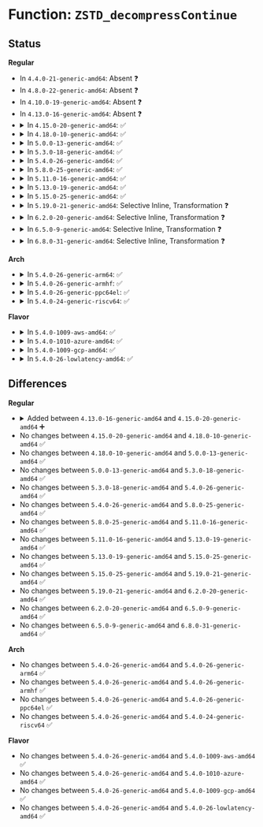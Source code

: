 # Function: <code>ZSTD_decompressContinue</code>

## Status
<b>Regular</b>
<ul>
<li>
In <code>4.4.0-21-generic-amd64</code>: Absent ❓
</li>
<li>
In <code>4.8.0-22-generic-amd64</code>: Absent ❓
</li>
<li>
In <code>4.10.0-19-generic-amd64</code>: Absent ❓
</li>
<li>
In <code>4.13.0-16-generic-amd64</code>: Absent ❓
</li>
<li>
<details>
<summary>In <code>4.15.0-20-generic-amd64</code>: ✅</summary>

```c
size_t ZSTD_decompressContinue(ZSTD_DCtx * dctx, void * dst, size_t dstCapacity, const void * src, size_t srcSize)
```

```json
{
  "name": "ZSTD_decompressContinue",
  "collision_type": "Unique Global",
  "inline_type": "No",
  "funcs": [
    {
      "addr": 18446744071583784720,
      "name": "ZSTD_decompressContinue",
      "external": true,
      "loc": "lib/zstd/decompress.c:1743",
      "file": "lib/zstd/decompress.c",
      "inline": "seen, unknown",
      "caller_inline": [],
      "caller_func": [
        "lib/zstd/decompress.c:ZSTD_decompressStream",
        "lib/zstd/decompress.c:ZSTD_decompressStream",
        "lib/zstd/decompress.c:ZSTD_decompressStream",
        "lib/zstd/decompress.c:ZSTD_decompressStream",
        "lib/zstd/decompress.c:ZSTD_decompressStream"
      ]
    }
  ],
  "symbols": [
    {
      "addr": 18446744071583784720,
      "name": "ZSTD_decompressContinue",
      "section": ".text",
      "bind": "STB_GLOBAL",
      "size": 2119
    }
  ]
}
```
</details>
</li>
<li>
<details>
<summary>In <code>4.18.0-10-generic-amd64</code>: ✅</summary>

```c
size_t ZSTD_decompressContinue(ZSTD_DCtx * dctx, void * dst, size_t dstCapacity, const void * src, size_t srcSize)
```

```json
{
  "name": "ZSTD_decompressContinue",
  "collision_type": "Unique Global",
  "inline_type": "No",
  "funcs": [
    {
      "addr": 18446744071583996224,
      "name": "ZSTD_decompressContinue",
      "external": true,
      "loc": "lib/zstd/decompress.c:1743",
      "file": "lib/zstd/decompress.c",
      "inline": "seen, unknown",
      "caller_inline": [],
      "caller_func": [
        "lib/zstd/decompress.c:ZSTD_decompressStream",
        "lib/zstd/decompress.c:ZSTD_decompressStream",
        "lib/zstd/decompress.c:ZSTD_decompressStream",
        "lib/zstd/decompress.c:ZSTD_decompressStream",
        "lib/zstd/decompress.c:ZSTD_decompressStream"
      ]
    }
  ],
  "symbols": [
    {
      "addr": 18446744071583996224,
      "name": "ZSTD_decompressContinue",
      "section": ".text",
      "bind": "STB_GLOBAL",
      "size": 1276
    }
  ]
}
```
</details>
</li>
<li>
<details>
<summary>In <code>5.0.0-13-generic-amd64</code>: ✅</summary>

```c
size_t ZSTD_decompressContinue(ZSTD_DCtx * dctx, void * dst, size_t dstCapacity, const void * src, size_t srcSize)
```

```json
{
  "name": "ZSTD_decompressContinue",
  "collision_type": "Unique Global",
  "inline_type": "No",
  "funcs": [
    {
      "addr": 18446744071584077376,
      "name": "ZSTD_decompressContinue",
      "external": true,
      "loc": "lib/zstd/decompress.c:1743",
      "file": "lib/zstd/decompress.c",
      "inline": "seen, unknown",
      "caller_inline": [],
      "caller_func": [
        "lib/zstd/decompress.c:ZSTD_decompressStream",
        "lib/zstd/decompress.c:ZSTD_decompressStream",
        "lib/zstd/decompress.c:ZSTD_decompressStream",
        "lib/zstd/decompress.c:ZSTD_decompressStream",
        "lib/zstd/decompress.c:ZSTD_decompressStream"
      ]
    }
  ],
  "symbols": [
    {
      "addr": 18446744071584077376,
      "name": "ZSTD_decompressContinue",
      "section": ".text",
      "bind": "STB_GLOBAL",
      "size": 1296
    }
  ]
}
```
</details>
</li>
<li>
<details>
<summary>In <code>5.3.0-18-generic-amd64</code>: ✅</summary>

```c
size_t ZSTD_decompressContinue(ZSTD_DCtx * dctx, void * dst, size_t dstCapacity, const void * src, size_t srcSize)
```

```json
{
  "name": "ZSTD_decompressContinue",
  "collision_type": "Unique Global",
  "inline_type": "No",
  "funcs": [
    {
      "addr": 18446744071584263952,
      "name": "ZSTD_decompressContinue",
      "external": true,
      "loc": "lib/zstd/decompress.c:1743",
      "file": "lib/zstd/decompress.c",
      "inline": "seen, unknown",
      "caller_inline": [],
      "caller_func": [
        "lib/zstd/decompress.c:ZSTD_decompressStream",
        "lib/zstd/decompress.c:ZSTD_decompressStream",
        "lib/zstd/decompress.c:ZSTD_decompressStream",
        "lib/zstd/decompress.c:ZSTD_decompressStream",
        "lib/zstd/decompress.c:ZSTD_decompressStream"
      ]
    }
  ],
  "symbols": [
    {
      "addr": 18446744071584263952,
      "name": "ZSTD_decompressContinue",
      "section": ".text",
      "bind": "STB_GLOBAL",
      "size": 1320
    }
  ]
}
```
</details>
</li>
<li>
<details>
<summary>In <code>5.4.0-26-generic-amd64</code>: ✅</summary>

```c
size_t ZSTD_decompressContinue(ZSTD_DCtx * dctx, void * dst, size_t dstCapacity, const void * src, size_t srcSize)
```

```json
{
  "name": "ZSTD_decompressContinue",
  "collision_type": "Unique Global",
  "inline_type": "No",
  "funcs": [
    {
      "addr": 18446744071584398752,
      "name": "ZSTD_decompressContinue",
      "external": true,
      "loc": "lib/zstd/decompress.c:1743",
      "file": "lib/zstd/decompress.c",
      "inline": "seen, unknown",
      "caller_inline": [],
      "caller_func": [
        "lib/zstd/decompress.c:ZSTD_decompressStream",
        "lib/zstd/decompress.c:ZSTD_decompressStream",
        "lib/zstd/decompress.c:ZSTD_decompressStream",
        "lib/zstd/decompress.c:ZSTD_decompressStream",
        "lib/zstd/decompress.c:ZSTD_decompressStream"
      ]
    }
  ],
  "symbols": [
    {
      "addr": 18446744071584398752,
      "name": "ZSTD_decompressContinue",
      "section": ".text",
      "bind": "STB_GLOBAL",
      "size": 1320
    }
  ]
}
```
</details>
</li>
<li>
<details>
<summary>In <code>5.8.0-25-generic-amd64</code>: ✅</summary>

```c
size_t ZSTD_decompressContinue(ZSTD_DCtx * dctx, void * dst, size_t dstCapacity, const void * src, size_t srcSize)
```

```json
{
  "name": "ZSTD_decompressContinue",
  "collision_type": "Unique Global",
  "inline_type": "No",
  "funcs": [
    {
      "addr": 18446744071584970368,
      "name": "ZSTD_decompressContinue",
      "external": true,
      "loc": "lib/zstd/decompress.c:1743",
      "file": "lib/zstd/decompress.c",
      "inline": "seen, unknown",
      "caller_inline": [],
      "caller_func": [
        "lib/zstd/decompress.c:ZSTD_decompressStream",
        "lib/zstd/decompress.c:ZSTD_decompressStream",
        "lib/zstd/decompress.c:ZSTD_decompressStream",
        "lib/zstd/decompress.c:ZSTD_decompressStream",
        "lib/zstd/decompress.c:ZSTD_decompressStream"
      ]
    }
  ],
  "symbols": [
    {
      "addr": 18446744071584970368,
      "name": "ZSTD_decompressContinue",
      "section": ".text",
      "bind": "STB_GLOBAL",
      "size": 1323
    }
  ]
}
```
</details>
</li>
<li>
<details>
<summary>In <code>5.11.0-16-generic-amd64</code>: ✅</summary>

```c
size_t ZSTD_decompressContinue(ZSTD_DCtx * dctx, void * dst, size_t dstCapacity, const void * src, size_t srcSize)
```

```json
{
  "name": "ZSTD_decompressContinue",
  "collision_type": "Unique Global",
  "inline_type": "No",
  "funcs": [
    {
      "addr": 18446744071585092224,
      "name": "ZSTD_decompressContinue",
      "external": true,
      "loc": "lib/zstd/decompress.c:1743",
      "file": "lib/zstd/decompress.c",
      "inline": "seen, unknown",
      "caller_inline": [],
      "caller_func": [
        "lib/zstd/decompress.c:ZSTD_decompressStream",
        "lib/zstd/decompress.c:ZSTD_decompressStream",
        "lib/zstd/decompress.c:ZSTD_decompressStream",
        "lib/zstd/decompress.c:ZSTD_decompressStream",
        "lib/zstd/decompress.c:ZSTD_decompressStream"
      ]
    }
  ],
  "symbols": [
    {
      "addr": 18446744071585092224,
      "name": "ZSTD_decompressContinue",
      "section": ".text",
      "bind": "STB_GLOBAL",
      "size": 1328
    }
  ]
}
```
</details>
</li>
<li>
<details>
<summary>In <code>5.13.0-19-generic-amd64</code>: ✅</summary>

```c
size_t ZSTD_decompressContinue(ZSTD_DCtx * dctx, void * dst, size_t dstCapacity, const void * src, size_t srcSize)
```

```json
{
  "name": "ZSTD_decompressContinue",
  "collision_type": "Unique Global",
  "inline_type": "No",
  "funcs": [
    {
      "addr": 18446744071584967264,
      "name": "ZSTD_decompressContinue",
      "external": true,
      "loc": "lib/zstd/decompress.c:1743",
      "file": "lib/zstd/decompress.c",
      "inline": "seen, unknown",
      "caller_inline": [],
      "caller_func": [
        "lib/zstd/decompress.c:ZSTD_decompressStream",
        "lib/zstd/decompress.c:ZSTD_decompressStream",
        "lib/zstd/decompress.c:ZSTD_decompressStream",
        "lib/zstd/decompress.c:ZSTD_decompressStream",
        "lib/zstd/decompress.c:ZSTD_decompressStream"
      ]
    }
  ],
  "symbols": [
    {
      "addr": 18446744071584967264,
      "name": "ZSTD_decompressContinue",
      "section": ".text",
      "bind": "STB_GLOBAL",
      "size": 1322
    }
  ]
}
```
</details>
</li>
<li>
<details>
<summary>In <code>5.15.0-25-generic-amd64</code>: ✅</summary>

```c
size_t ZSTD_decompressContinue(ZSTD_DCtx * dctx, void * dst, size_t dstCapacity, const void * src, size_t srcSize)
```

```json
{
  "name": "ZSTD_decompressContinue",
  "collision_type": "Unique Global",
  "inline_type": "No",
  "funcs": [
    {
      "addr": 18446744071585406160,
      "name": "ZSTD_decompressContinue",
      "external": true,
      "loc": "lib/zstd/decompress.c:1743",
      "file": "lib/zstd/decompress.c",
      "inline": "seen, unknown",
      "caller_inline": [],
      "caller_func": [
        "lib/zstd/decompress.c:ZSTD_decompressStream",
        "lib/zstd/decompress.c:ZSTD_decompressStream",
        "lib/zstd/decompress.c:ZSTD_decompressStream",
        "lib/zstd/decompress.c:ZSTD_decompressStream",
        "lib/zstd/decompress.c:ZSTD_decompressStream"
      ]
    }
  ],
  "symbols": [
    {
      "addr": 18446744071585406160,
      "name": "ZSTD_decompressContinue",
      "section": ".text",
      "bind": "STB_GLOBAL",
      "size": 1337
    }
  ]
}
```
</details>
</li>
<li>
<details>
<summary>In <code>5.19.0-21-generic-amd64</code>: Selective Inline, Transformation ❓</summary>

```c
size_t ZSTD_decompressContinue(ZSTD_DCtx * dctx, void * dst, size_t dstCapacity, const void * src, size_t srcSize)
```

```json
{
  "name": "ZSTD_decompressContinue",
  "collision_type": "Unique Global",
  "inline_type": "Selective",
  "funcs": [
    {
      "addr": 18446744071586521839,
      "name": "ZSTD_decompressContinue",
      "external": true,
      "loc": "lib/zstd/decompress/zstd_decompress.c:1047",
      "file": "lib/zstd/decompress/zstd_decompress.c",
      "inline": "not declared, inlined",
      "caller_inline": [
        "lib/zstd/decompress/zstd_decompress.c:ZSTD_decompressContinueStream",
        "lib/zstd/decompress/zstd_decompress.c:ZSTD_decompressContinueStream"
      ],
      "caller_func": [
        "lib/zstd/decompress/zstd_decompress.c:ZSTD_decompressContinueStream",
        "lib/zstd/decompress/zstd_decompress.c:ZSTD_decompressContinueStream"
      ]
    }
  ],
  "symbols": [
    {
      "addr": 18446744071586520544,
      "name": "ZSTD_decompressContinue.part.0",
      "section": ".text",
      "bind": "STB_LOCAL",
      "size": 1204
    },
    {
      "addr": 18446744071586523472,
      "name": "ZSTD_decompressContinue",
      "section": ".text",
      "bind": "STB_GLOBAL",
      "size": 121
    }
  ]
}
```
</details>
</li>
<li>
<details>
<summary>In <code>6.2.0-20-generic-amd64</code>: Selective Inline, Transformation ❓</summary>

```c
size_t ZSTD_decompressContinue(ZSTD_DCtx * dctx, void * dst, size_t dstCapacity, const void * src, size_t srcSize)
```

```json
{
  "name": "ZSTD_decompressContinue",
  "collision_type": "Unique Global",
  "inline_type": "Selective",
  "funcs": [
    {
      "addr": 18446744071587718575,
      "name": "ZSTD_decompressContinue",
      "external": true,
      "loc": "lib/zstd/decompress/zstd_decompress.c:1093",
      "file": "lib/zstd/decompress/zstd_decompress.c",
      "inline": "not declared, inlined",
      "caller_inline": [
        "lib/zstd/decompress/zstd_decompress.c:ZSTD_decompressContinueStream",
        "lib/zstd/decompress/zstd_decompress.c:ZSTD_decompressContinueStream"
      ],
      "caller_func": [
        "lib/zstd/decompress/zstd_decompress.c:ZSTD_decompressContinueStream",
        "lib/zstd/decompress/zstd_decompress.c:ZSTD_decompressContinueStream"
      ]
    }
  ],
  "symbols": [
    {
      "addr": 18446744071587717264,
      "name": "ZSTD_decompressContinue.part.0",
      "section": ".text",
      "bind": "STB_LOCAL",
      "size": 1207
    },
    {
      "addr": 18446744071587720720,
      "name": "ZSTD_decompressContinue",
      "section": ".text",
      "bind": "STB_GLOBAL",
      "size": 121
    }
  ]
}
```
</details>
</li>
<li>
<details>
<summary>In <code>6.5.0-9-generic-amd64</code>: Selective Inline, Transformation ❓</summary>

```c
size_t ZSTD_decompressContinue(ZSTD_DCtx * dctx, void * dst, size_t dstCapacity, const void * src, size_t srcSize)
```

```json
{
  "name": "ZSTD_decompressContinue",
  "collision_type": "Unique Global",
  "inline_type": "Selective",
  "funcs": [
    {
      "addr": 18446744071587984191,
      "name": "ZSTD_decompressContinue",
      "external": true,
      "loc": "lib/zstd/decompress/zstd_decompress.c:1112",
      "file": "lib/zstd/decompress/zstd_decompress.c",
      "inline": "not declared, inlined",
      "caller_inline": [
        "lib/zstd/decompress/zstd_decompress.c:ZSTD_decompressContinueStream",
        "lib/zstd/decompress/zstd_decompress.c:ZSTD_decompressContinueStream"
      ],
      "caller_func": [
        "lib/zstd/decompress/zstd_decompress.c:ZSTD_decompressContinueStream",
        "lib/zstd/decompress/zstd_decompress.c:ZSTD_decompressContinueStream"
      ]
    }
  ],
  "symbols": [
    {
      "addr": 18446744071587982880,
      "name": "ZSTD_decompressContinue.part.0",
      "section": ".text",
      "bind": "STB_LOCAL",
      "size": 1208
    },
    {
      "addr": 18446744071587986368,
      "name": "ZSTD_decompressContinue",
      "section": ".text",
      "bind": "STB_GLOBAL",
      "size": 121
    }
  ]
}
```
</details>
</li>
<li>
<details>
<summary>In <code>6.8.0-31-generic-amd64</code>: Selective Inline, Transformation ❓</summary>

```c
size_t ZSTD_decompressContinue(ZSTD_DCtx * dctx, void * dst, size_t dstCapacity, const void * src, size_t srcSize)
```

```json
{
  "name": "ZSTD_decompressContinue",
  "collision_type": "Unique Global",
  "inline_type": "Selective",
  "funcs": [
    {
      "addr": 18446744071588318975,
      "name": "ZSTD_decompressContinue",
      "external": true,
      "loc": "lib/zstd/decompress/zstd_decompress.c:1112",
      "file": "lib/zstd/decompress/zstd_decompress.c",
      "inline": "not declared, inlined",
      "caller_inline": [
        "lib/zstd/decompress/zstd_decompress.c:ZSTD_decompressContinueStream",
        "lib/zstd/decompress/zstd_decompress.c:ZSTD_decompressContinueStream"
      ],
      "caller_func": [
        "lib/zstd/decompress/zstd_decompress.c:ZSTD_decompressContinueStream",
        "lib/zstd/decompress/zstd_decompress.c:ZSTD_decompressContinueStream"
      ]
    }
  ],
  "symbols": [
    {
      "addr": 18446744071588317664,
      "name": "ZSTD_decompressContinue.part.0",
      "section": ".text",
      "bind": "STB_LOCAL",
      "size": 1208
    },
    {
      "addr": 18446744071588321152,
      "name": "ZSTD_decompressContinue",
      "section": ".text",
      "bind": "STB_GLOBAL",
      "size": 121
    }
  ]
}
```
</details>
</li>
</ul>
<b>Arch</b>
<ul>
<li>
<details>
<summary>In <code>5.4.0-26-generic-arm64</code>: ✅</summary>

```c
size_t ZSTD_decompressContinue(ZSTD_DCtx * dctx, void * dst, size_t dstCapacity, const void * src, size_t srcSize)
```

```json
{
  "name": "ZSTD_decompressContinue",
  "collision_type": "Unique Global",
  "inline_type": "No",
  "funcs": [
    {
      "addr": 18446603336496283480,
      "name": "ZSTD_decompressContinue",
      "external": true,
      "loc": "lib/zstd/decompress.c:1743",
      "file": "lib/zstd/decompress.c",
      "inline": "seen, unknown",
      "caller_inline": [],
      "caller_func": [
        "lib/zstd/decompress.c:ZSTD_decompressStream",
        "lib/zstd/decompress.c:ZSTD_decompressStream",
        "lib/zstd/decompress.c:ZSTD_decompressStream",
        "lib/zstd/decompress.c:ZSTD_decompressStream",
        "lib/zstd/decompress.c:ZSTD_decompressStream"
      ]
    }
  ],
  "symbols": [
    {
      "addr": 18446603336496283480,
      "name": "ZSTD_decompressContinue",
      "section": ".text",
      "bind": "STB_GLOBAL",
      "size": 1248
    }
  ]
}
```
</details>
</li>
<li>
<details>
<summary>In <code>5.4.0-26-generic-armhf</code>: ✅</summary>

```c
size_t ZSTD_decompressContinue(ZSTD_DCtx * dctx, void * dst, size_t dstCapacity, const void * src, size_t srcSize)
```

```json
{
  "name": "ZSTD_decompressContinue",
  "collision_type": "Unique Global",
  "inline_type": "No",
  "funcs": [
    {
      "addr": 3229620192,
      "name": "ZSTD_decompressContinue",
      "external": true,
      "loc": "lib/zstd/decompress.c:1743",
      "file": "lib/zstd/decompress.c",
      "inline": "seen, unknown",
      "caller_inline": [],
      "caller_func": [
        "lib/zstd/decompress.c:ZSTD_decompressStream",
        "lib/zstd/decompress.c:ZSTD_decompressStream",
        "lib/zstd/decompress.c:ZSTD_decompressStream",
        "lib/zstd/decompress.c:ZSTD_decompressStream",
        "lib/zstd/decompress.c:ZSTD_decompressStream"
      ]
    }
  ],
  "symbols": [
    {
      "addr": 3229620192,
      "name": "ZSTD_decompressContinue",
      "section": ".text",
      "bind": "STB_GLOBAL",
      "size": 1100
    }
  ]
}
```
</details>
</li>
<li>
<details>
<summary>In <code>5.4.0-26-generic-ppc64el</code>: ✅</summary>

```c
size_t ZSTD_decompressContinue(ZSTD_DCtx * dctx, void * dst, size_t dstCapacity, const void * src, size_t srcSize)
```

```json
{
  "name": "ZSTD_decompressContinue",
  "collision_type": "Unique Global",
  "inline_type": "No",
  "funcs": [
    {
      "addr": 13835058055290586080,
      "name": "ZSTD_decompressContinue",
      "external": true,
      "loc": "lib/zstd/decompress.c:1743",
      "file": "lib/zstd/decompress.c",
      "inline": "seen, unknown",
      "caller_inline": [],
      "caller_func": [
        "lib/zstd/decompress.c:ZSTD_decompressStream",
        "lib/zstd/decompress.c:ZSTD_decompressStream",
        "lib/zstd/decompress.c:ZSTD_decompressStream",
        "lib/zstd/decompress.c:ZSTD_decompressStream"
      ]
    }
  ],
  "symbols": [
    {
      "addr": 13835058055290586080,
      "name": "ZSTD_decompressContinue",
      "section": ".text",
      "bind": "STB_GLOBAL",
      "size": 1568
    }
  ]
}
```
</details>
</li>
<li>
<details>
<summary>In <code>5.4.0-24-generic-riscv64</code>: ✅</summary>

```c
size_t ZSTD_decompressContinue(ZSTD_DCtx * dctx, void * dst, size_t dstCapacity, const void * src, size_t srcSize)
```

```json
{
  "name": "ZSTD_decompressContinue",
  "collision_type": "Unique Global",
  "inline_type": "No",
  "funcs": [
    {
      "addr": 18446743936275340786,
      "name": "ZSTD_decompressContinue",
      "external": true,
      "loc": "lib/zstd/decompress.c:1743",
      "file": "lib/zstd/decompress.c",
      "inline": "seen, unknown",
      "caller_inline": [],
      "caller_func": [
        "lib/zstd/decompress.c:ZSTD_decompressStream",
        "lib/zstd/decompress.c:ZSTD_decompressStream",
        "lib/zstd/decompress.c:ZSTD_decompressStream",
        "lib/zstd/decompress.c:ZSTD_decompressStream"
      ]
    }
  ],
  "symbols": [
    {
      "addr": 18446743936275340786,
      "name": "ZSTD_decompressContinue",
      "section": ".text",
      "bind": "STB_GLOBAL",
      "size": 1092
    }
  ]
}
```
</details>
</li>
</ul>
<b>Flavor</b>
<ul>
<li>
<details>
<summary>In <code>5.4.0-1009-aws-amd64</code>: ✅</summary>

```c
size_t ZSTD_decompressContinue(ZSTD_DCtx * dctx, void * dst, size_t dstCapacity, const void * src, size_t srcSize)
```

```json
{
  "name": "ZSTD_decompressContinue",
  "collision_type": "Unique Global",
  "inline_type": "No",
  "funcs": [
    {
      "addr": 18446744071584367488,
      "name": "ZSTD_decompressContinue",
      "external": true,
      "loc": "lib/zstd/decompress.c:1743",
      "file": "lib/zstd/decompress.c",
      "inline": "seen, unknown",
      "caller_inline": [],
      "caller_func": [
        "lib/zstd/decompress.c:ZSTD_decompressStream",
        "lib/zstd/decompress.c:ZSTD_decompressStream",
        "lib/zstd/decompress.c:ZSTD_decompressStream",
        "lib/zstd/decompress.c:ZSTD_decompressStream",
        "lib/zstd/decompress.c:ZSTD_decompressStream"
      ]
    }
  ],
  "symbols": [
    {
      "addr": 18446744071584367488,
      "name": "ZSTD_decompressContinue",
      "section": ".text",
      "bind": "STB_GLOBAL",
      "size": 1320
    }
  ]
}
```
</details>
</li>
<li>
<details>
<summary>In <code>5.4.0-1010-azure-amd64</code>: ✅</summary>

```c
size_t ZSTD_decompressContinue(ZSTD_DCtx * dctx, void * dst, size_t dstCapacity, const void * src, size_t srcSize)
```

```json
{
  "name": "ZSTD_decompressContinue",
  "collision_type": "Unique Global",
  "inline_type": "No",
  "funcs": [
    {
      "addr": 18446744071584302688,
      "name": "ZSTD_decompressContinue",
      "external": true,
      "loc": "lib/zstd/decompress.c:1743",
      "file": "lib/zstd/decompress.c",
      "inline": "seen, unknown",
      "caller_inline": [],
      "caller_func": [
        "lib/zstd/decompress.c:ZSTD_decompressStream",
        "lib/zstd/decompress.c:ZSTD_decompressStream",
        "lib/zstd/decompress.c:ZSTD_decompressStream",
        "lib/zstd/decompress.c:ZSTD_decompressStream",
        "lib/zstd/decompress.c:ZSTD_decompressStream"
      ]
    }
  ],
  "symbols": [
    {
      "addr": 18446744071584302688,
      "name": "ZSTD_decompressContinue",
      "section": ".text",
      "bind": "STB_GLOBAL",
      "size": 1320
    }
  ]
}
```
</details>
</li>
<li>
<details>
<summary>In <code>5.4.0-1009-gcp-amd64</code>: ✅</summary>

```c
size_t ZSTD_decompressContinue(ZSTD_DCtx * dctx, void * dst, size_t dstCapacity, const void * src, size_t srcSize)
```

```json
{
  "name": "ZSTD_decompressContinue",
  "collision_type": "Unique Global",
  "inline_type": "No",
  "funcs": [
    {
      "addr": 18446744071584350400,
      "name": "ZSTD_decompressContinue",
      "external": true,
      "loc": "lib/zstd/decompress.c:1743",
      "file": "lib/zstd/decompress.c",
      "inline": "seen, unknown",
      "caller_inline": [],
      "caller_func": [
        "lib/zstd/decompress.c:ZSTD_decompressStream",
        "lib/zstd/decompress.c:ZSTD_decompressStream",
        "lib/zstd/decompress.c:ZSTD_decompressStream",
        "lib/zstd/decompress.c:ZSTD_decompressStream",
        "lib/zstd/decompress.c:ZSTD_decompressStream"
      ]
    }
  ],
  "symbols": [
    {
      "addr": 18446744071584350400,
      "name": "ZSTD_decompressContinue",
      "section": ".text",
      "bind": "STB_GLOBAL",
      "size": 1320
    }
  ]
}
```
</details>
</li>
<li>
<details>
<summary>In <code>5.4.0-26-lowlatency-amd64</code>: ✅</summary>

```c
size_t ZSTD_decompressContinue(ZSTD_DCtx * dctx, void * dst, size_t dstCapacity, const void * src, size_t srcSize)
```

```json
{
  "name": "ZSTD_decompressContinue",
  "collision_type": "Unique Global",
  "inline_type": "No",
  "funcs": [
    {
      "addr": 18446744071584456432,
      "name": "ZSTD_decompressContinue",
      "external": true,
      "loc": "lib/zstd/decompress.c:1743",
      "file": "lib/zstd/decompress.c",
      "inline": "seen, unknown",
      "caller_inline": [],
      "caller_func": [
        "lib/zstd/decompress.c:ZSTD_decompressStream",
        "lib/zstd/decompress.c:ZSTD_decompressStream",
        "lib/zstd/decompress.c:ZSTD_decompressStream",
        "lib/zstd/decompress.c:ZSTD_decompressStream",
        "lib/zstd/decompress.c:ZSTD_decompressStream"
      ]
    }
  ],
  "symbols": [
    {
      "addr": 18446744071584456432,
      "name": "ZSTD_decompressContinue",
      "section": ".text",
      "bind": "STB_GLOBAL",
      "size": 1320
    }
  ]
}
```
</details>
</li>
</ul>

## Differences
<b>Regular</b>
<ul>
<li>
<details>
<summary>Added between <code>4.13.0-16-generic-amd64</code> and <code>4.15.0-20-generic-amd64</code> ➕</summary>

```c
size_t ZSTD_decompressContinue(ZSTD_DCtx * dctx, void * dst, size_t dstCapacity, const void * src, size_t srcSize)
```
</details>
</li>
<li>
No changes between <code>4.15.0-20-generic-amd64</code> and <code>4.18.0-10-generic-amd64</code> ✅
</li>
<li>
No changes between <code>4.18.0-10-generic-amd64</code> and <code>5.0.0-13-generic-amd64</code> ✅
</li>
<li>
No changes between <code>5.0.0-13-generic-amd64</code> and <code>5.3.0-18-generic-amd64</code> ✅
</li>
<li>
No changes between <code>5.3.0-18-generic-amd64</code> and <code>5.4.0-26-generic-amd64</code> ✅
</li>
<li>
No changes between <code>5.4.0-26-generic-amd64</code> and <code>5.8.0-25-generic-amd64</code> ✅
</li>
<li>
No changes between <code>5.8.0-25-generic-amd64</code> and <code>5.11.0-16-generic-amd64</code> ✅
</li>
<li>
No changes between <code>5.11.0-16-generic-amd64</code> and <code>5.13.0-19-generic-amd64</code> ✅
</li>
<li>
No changes between <code>5.13.0-19-generic-amd64</code> and <code>5.15.0-25-generic-amd64</code> ✅
</li>
<li>
No changes between <code>5.15.0-25-generic-amd64</code> and <code>5.19.0-21-generic-amd64</code> ✅
</li>
<li>
No changes between <code>5.19.0-21-generic-amd64</code> and <code>6.2.0-20-generic-amd64</code> ✅
</li>
<li>
No changes between <code>6.2.0-20-generic-amd64</code> and <code>6.5.0-9-generic-amd64</code> ✅
</li>
<li>
No changes between <code>6.5.0-9-generic-amd64</code> and <code>6.8.0-31-generic-amd64</code> ✅
</li>
</ul>
<b>Arch</b>
<ul>
<li>
No changes between <code>5.4.0-26-generic-amd64</code> and <code>5.4.0-26-generic-arm64</code> ✅
</li>
<li>
No changes between <code>5.4.0-26-generic-amd64</code> and <code>5.4.0-26-generic-armhf</code> ✅
</li>
<li>
No changes between <code>5.4.0-26-generic-amd64</code> and <code>5.4.0-26-generic-ppc64el</code> ✅
</li>
<li>
No changes between <code>5.4.0-26-generic-amd64</code> and <code>5.4.0-24-generic-riscv64</code> ✅
</li>
</ul>
<b>Flavor</b>
<ul>
<li>
No changes between <code>5.4.0-26-generic-amd64</code> and <code>5.4.0-1009-aws-amd64</code> ✅
</li>
<li>
No changes between <code>5.4.0-26-generic-amd64</code> and <code>5.4.0-1010-azure-amd64</code> ✅
</li>
<li>
No changes between <code>5.4.0-26-generic-amd64</code> and <code>5.4.0-1009-gcp-amd64</code> ✅
</li>
<li>
No changes between <code>5.4.0-26-generic-amd64</code> and <code>5.4.0-26-lowlatency-amd64</code> ✅
</li>
</ul>
